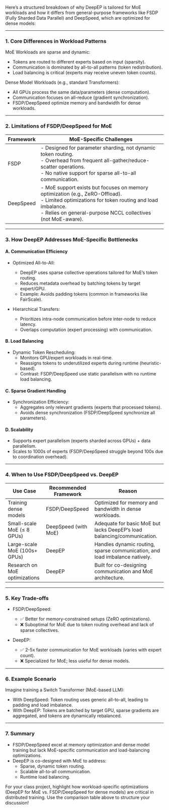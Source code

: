 Here’s a structured breakdown of why DeepEP is tailored for MoE workloads and how it differs from general-purpose frameworks like FSDP (Fully Sharded Data Parallel) and DeepSpeed, which are optimized for dense models:

---

### 1. Core Differences in Workload Patterns

MoE Workloads are sparse and dynamic:

- Tokens are routed to different experts based on input (sparsity).
- Communication is dominated by all-to-all patterns (token redistribution).
- Load balancing is critical (experts may receive uneven token counts).

Dense Model Workloads (e.g., standard Transformers):

- All GPUs process the same data/parameters (dense computation).
- Communication focuses on all-reduce (gradient synchronization).
- FSDP/DeepSpeed optimize memory and bandwidth for dense workloads.

---

### 2. Limitations of FSDP/DeepSpeed for MoE

| Framework | MoE-Specific Challenges                                                                                   |
|----------------|---------------------------------------------------------------------------------------------------------------|
| FSDP       | - Designed for parameter sharding, not dynamic token routing.<br>- Overhead from frequent all-gather/reduce-scatter operations.<br>- No native support for sparse all-to-all communication. |
| DeepSpeed  | - MoE support exists but focuses on memory optimization (e.g., ZeRO-Offload).<br>- Limited optimizations for token routing and load imbalance.<br>- Relies on general-purpose NCCL collectives (not MoE-aware). |

---

### 3. How DeepEP Addresses MoE-Specific Bottlenecks

#### A. Communication Efficiency

- Optimized All-to-All:
  - DeepEP uses sparse collective operations tailored for MoE’s token routing.
  - Reduces metadata overhead by batching tokens by target expert/GPU.
  - Example: Avoids padding tokens (common in frameworks like FairScale).

- Hierarchical Transfers:
  - Prioritizes intra-node communication before inter-node to reduce latency.
  - Overlaps computation (expert processing) with communication.

#### B. Load Balancing

- Dynamic Token Rescheduling:
  - Monitors GPU/expert workloads in real-time.
  - Reassigns tokens to underutilized experts during runtime (heuristic-based).
  - Contrast: FSDP/DeepSpeed use static parallelism with no runtime load balancing.

#### C. Sparse Gradient Handling

- Synchronization Efficiency:
  - Aggregates only relevant gradients (experts that processed tokens).
  - Avoids dense synchronization (FSDP/DeepSpeed synchronize all parameters).

#### D. Scalability

- Supports expert parallelism (experts sharded across GPUs) + data parallelism.
- Scales to 1000s of experts (FSDP/DeepSpeed struggle beyond 100s due to coordination overhead).

---

### 4. When to Use FSDP/DeepSpeed vs. DeepEP

| Use Case                  | Recommended Framework | Reason                                                                 |
|-------------------------------|---------------------------|----------------------------------------------------------------------------|
| Training dense models         | FSDP/DeepSpeed            | Optimized for memory and bandwidth in dense workloads.                     |
| Small-scale MoE (≤ 8 GPUs)    | DeepSpeed (with MoE)      | Adequate for basic MoE but lacks DeepEP’s load balancing/communication.     |
| Large-scale MoE (100s+ GPUs)  | DeepEP                    | Handles dynamic routing, sparse communication, and load imbalance natively. |
| Research on MoE optimizations | DeepEP                    | Built for co-designing communication and MoE architecture.                  |

---

### 5. Key Trade-offs

- FSDP/DeepSpeed:
  - ✅ Better for memory-constrained setups (ZeRO optimizations).
  - ❌ Suboptimal for MoE due to token routing overhead and lack of sparse collectives.

- DeepEP:
  - ✅ 2-5x faster communication for MoE workloads (varies with expert count).
  - ❌ Specialized for MoE; less useful for dense models.

---

### 6. Example Scenario

Imagine training a Switch Transformer (MoE-based LLM):

- With DeepSpeed: Token routing uses generic all-to-all, leading to padding and load imbalance.
- With DeepEP: Tokens are batched by target GPU, sparse gradients are aggregated, and tokens are dynamically rebalanced.

---

### 7. Summary

- FSDP/DeepSpeed excel at memory optimization and dense model training but lack MoE-specific communication and load-balancing optimizations.
- DeepEP is co-designed with MoE to address:
  - Sparse, dynamic token routing.
  - Scalable all-to-all communication.
  - Runtime load balancing.

For your class project, highlight how workload-specific optimizations (DeepEP for MoE vs. FSDP/DeepSpeed for dense models) are critical in distributed training. Use the comparison table above to structure your discussion!
